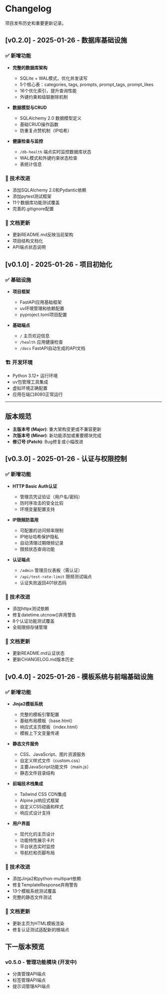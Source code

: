 # Changelog

项目发布历史和重要更新记录。

## [v0.2.0] - 2025-01-26 - 数据库基础设施

### ✅ 新增功能
- **完整的数据库架构**
  - SQLite + WAL模式，优化并发读写
  - 5个核心表：categories, tags, prompts, prompt_tags, prompt_likes
  - 16个优化索引，提升查询性能
  - 外键约束和级联删除机制

- **数据模型与CRUD**
  - SQLAlchemy 2.0 数据模型定义
  - 基础CRUD操作函数
  - 防重复点赞机制（IP哈希）

- **健康检查与监控**
  - `/db-health` 端点实时监控数据库状态
  - WAL模式和外键约束状态检查
  - 表统计信息

### 🔧 技术改进
- 添加SQLAlchemy 2.0和Pydantic依赖
- 添加pytest测试框架
- 11个数据库功能测试覆盖
- 完善的.gitignore配置

### 📝 文档更新
- 更新README.md反映当前架构
- 项目结构文档化
- API端点状态说明

## [v0.1.0] - 2025-01-26 - 项目初始化

### ✅ 基础设施
- **项目框架**
  - FastAPI应用基础框架
  - uv环境管理和依赖配置
  - pyproject.toml项目配置

- **基础端点**
  - `/` 主页欢迎信息
  - `/health` 应用健康检查
  - `/docs` FastAPI自动生成的API文档

### 🏗️ 开发环境
- Python 3.12+ 运行环境
- uv包管理工具集成
- 虚拟环境正确配置
- 应用在端口8080正常运行

---

## 版本规范

- **主版本号 (Major)**: 重大架构变更或不兼容更新
- **次版本号 (Minor)**: 新功能添加或重要模块完成
- **修订号 (Patch)**: Bug修复或小幅改进

## [v0.3.0] - 2025-01-26 - 认证与权限控制

### ✅ 新增功能
- **HTTP Basic Auth认证**
  - 管理员凭证验证（用户名/密码）
  - 防时序攻击的安全比较
  - 环境变量配置支持

- **IP限频防滥用**
  - 可配置的访问频率限制
  - IP地址哈希保护隐私
  - 自动清理过期限频记录
  - 限频状态查询功能

- **认证端点**
  - `/admin` 管理员仪表板（需认证）
  - `/api/test-rate-limit` 限频测试端点
  - 认证失败返回401状态码

### 🔧 技术改进
- 添加httpx测试依赖
- 修复datetime.utcnow()弃用警告
- 8个认证功能测试覆盖
- 全局限频存储管理

### 📝 文档更新
- 更新README.md认证状态
- 更新CHANGELOG.md版本历史

## [v0.4.0] - 2025-01-26 - 模板系统与前端基础设施

### ✅ 新增功能
- **Jinja2模板系统**
  - 完整的模板引擎配置
  - 基础布局模板（base.html）
  - 响应式主页模板（index.html）
  - 模板上下文变量传递

- **静态文件服务**
  - CSS、JavaScript、图片资源服务
  - 自定义样式文件（custom.css）
  - 主要JavaScript功能文件（main.js）
  - 静态文件目录结构

- **前端技术栈集成**
  - Tailwind CSS CDN集成
  - Alpine.js响应式框架
  - 自定义CSS动画和样式
  - 响应式设计支持

- **用户界面**
  - 现代化的主页设计
  - 功能特性展示卡片
  - 平台状态实时监控
  - 导航栏和页脚布局

### 🔧 技术改进
- 添加Jinja2和python-multipart依赖
- 修复TemplateResponse弃用警告
- 13个模板系统测试覆盖
- 完整的静态文件测试

### 📝 文档更新
- 更新主页为HTML模板渲染
- 修复认证测试适配新的根端点

## 下一版本预览

### v0.5.0 - 管理功能模块 (开发中)
- 分类管理API端点
- 标签管理API端点
- 提示词管理API端点 